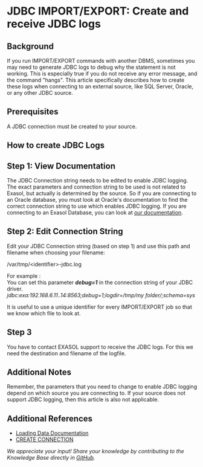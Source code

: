 # JDBC IMPORT/EXPORT: Create and receive JDBC logs 
## Background

If you run IMPORT/EXPORT commands with another DBMS, sometimes you may need to generate JDBC logs to debug why the statement is not working. This is especially true if you do not receive any error message, and the command "hangs". This article specifically describes how to create these logs when connecting to an external source, like SQL Server, Oracle, or any other JDBC source. 

## Prerequisites

A JDBC connection must be created to your source.  

## How to create JDBC Logs

## Step 1: View Documentation

The JDBC Connection string needs to be edited to enable JDBC logging. The exact parameters and connection string to be used is not related to Exasol, but actually is determined by the source. So if you are connecting to an Oracle database, you must look at Oracle's documentation to find the correct connection string to use which enables JDBC logging. If you are connecting to an Exasol Database, you can look at [our documentation](https://docs.exasol.com/connect_exasol/drivers/jdbc.htm).

## Step 2: Edit Connection String

Edit your JDBC Connection string (based on step 1) and use this path and filename when choosing your filename:

/var/tmp/&lt;identifier&gt;-jdbc.log

For example :  
You can set this parameter ***debug=1*** in the connection string of your JDBC driver.  
*jdbc:exa:192.168.6.11..14:8563;debug=1;logdir=/tmp/my folder/;schema=sys*

It is useful to use a unique identifier for every IMPORT/EXPORT job so that we know which file to look at. 

## Step 3

You have to contact EXASOL support to receive the JDBC logs. For this we need the destination and filename of the logfile.

## Additional Notes

Remember, the parameters that you need to change to enable JDBC logging depend on which source you are connecting to. If your source does not support JDBC logging, then this article is also not applicable. 

## Additional References

* [Loading Data Documentation](https://docs.exasol.com/loading_data/load_data_from_externalsources.htm)
* [CREATE CONNECTION](https://docs.exasol.com/sql/create_connection.htm)

*We appreciate your input! Share your knowledge by contributing to the Knowledge Base directly in [GitHub](https://github.com/exasol/public-knowledgebase).* 